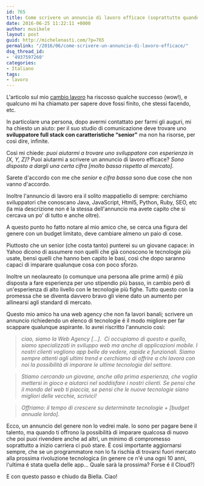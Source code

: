 ```yaml
---
id: 765
title: Come scrivere un annuncio di lavoro efficace (soprattutto quando hai poco budget)
date: 2016-06-25 11:22:11 +0000
author: musikele
layout: post
guid: http://michelenasti.com/?p=765
permalink: "/2016/06/come-scrivere-un-annuncio-di-lavoro-efficace/"
dsq_thread_id:
- '4937597260'
categories:
- Italiano
tags:
- lavoro
---
```

L'articolo sul mio [cambio lavoro](http://wp.me/p5zVKm-bk) ha riscosso qualche successo (wow!), e qualcuno mi ha chiamato per sapere dove fossi finito, che stessi facendo, etc. 

In particolare una persona, dopo avermi contattato per farmi gli auguri, mi ha chiesto un aiuto: per il suo studio di comunicazione deve trovare uno **sviluppatore full stack con caratteristiche “senior”** ma non ha risorse, per così dire, infinite.

Così mi chiede: _puoi aiutarmi a trovare uno sviluppatore con esperienza in \[X, Y, Z\]?_ Puoi aiutarmi a scrivere un annuncio di lavoro efficace? _Sono disposto a dargli una certa cifra \[molto bassa rispetto al mercato\]._

Sarete d'accordo con me che _senior_ e _cifra bassa_ sono due cose che non vanno d'accordo.

Inoltre l'annuncio di lavoro era il solito mappatiello di sempre: cerchiamo sviluppatori che conoscano Java, JavaScript, Html5, Python, Ruby, SEO, etc (la mia descrizione non é la stessa dell'annuncio ma avete capito che si cercava un po' di tutto e anche oltre).

A questo punto ho fatto notare al mio amico che, se cerca una figura del genere con un budget limitato, deve cambiare almeno un paio di cose.

Piuttosto che un senior (che costa tanto) punterei su un giovane capace: in Yahoo dicono di assumere non quelli che già conoscono le tecnologie più usate, bensì quelli che hanno ben capito le basi, così che dopo saranno capaci di imparare qualunque cosa con poco sforzo.

Inoltre un neolaureato (o comunque una persona alle prime armi) é più disposta a fare esperienza per uno stipendio più basso, in cambio però di un'esperienza di alto livello con le tecnologie più fighe. Tutto questo con la promessa che se diventa davvero bravo gli viene dato un aumento per allinearsi agli standard di mercato.

Questo mio amico ha una web agency che non fa lavori banali; scrivere un annuncio richiedendo un elenco di tecnologie é il modo migliore per far scappare qualunque aspirante. Io avrei riscritto l'annuncio così:

> _ciao, siamo la Web Agency \[...\].  Ci occupiamo di questo e quello, siamo specializzati in sviluppo web ma anche di applicazioni mobile. I nostri clienti vogliono app belle da vedere, rapide e funzionali. Siamo sempre attenti agli ultimi trend e cerchiamo di offrire a chi lavora con noi la possibilità di imparare le ultime tecnologie del settore._

> _Stiamo cercando un giovane, anche alla prima esperienza, che voglia mettersi in gioco e aiutarci nel soddisfare i nostri clienti. Se pensi che il mondo del web ti piaccia, se pensi che le nuove tecnologie siano migliori delle vecchie, scrivici!_

> _Offriamo: il tempo di crescere su determinate tecnologie + \[budget annuale lordo\]._

Ecco, un annuncio del genere non lo vedrei male. Io sono per pagare bene il talento, ma quando ti offrono la possibilità di imparare qualcosa di nuovo che poi puoi rivendere anche ad altri, un minimo di compromesso soprattutto a inizio carriera ci può stare. É così importante aggiornarsi sempre, che se un programmatore non lo fa rischia di trovarsi fuori mercato alla prossima rivoluzione tecnologica (in genere ce n'é una ogni 10 anni, l'ultima é stata quella delle app... Quale sarà la prossima? Forse é il Cloud?)

E con questo passo e chiudo da Biella. Ciao!
